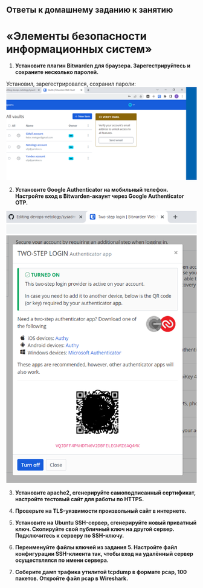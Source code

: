 ## Ответы к домашнему заданию к занятию
# «Элементы безопасности информационных систем»

1. **Установите плагин Bitwarden для браузера. Зарегестрируйтесь и сохраните несколько паролей.**

  Установил, зарегестрировался, сохранил пароли:
  ![image](Capture03.PNG)

2. **Установите Google Authenticator на мобильный телефон. Настройте вход в Bitwarden-акаунт через Google Authenticator OTP.**

  ![image](Capture04.PNG)

3. **Установите apache2, сгенерируйте самоподписанный сертификат, настройте тестовый сайт для работы по HTTPS.**

4. **Проверьте на TLS-уязвимости произвольный сайт в интернете.**

5. **Установите на Ubuntu SSH-сервер, сгенерируйте новый приватный ключ. Скопируйте свой публичный ключ на другой сервер. Подключитесь к серверу по SSH-ключу.**

6. **Переименуйте файлы ключей из задания 5. Настройте файл конфигурации SSH-клиента так, чтобы вход на удалённый сервер осуществлялся по имени сервера.**

7. **Соберите дамп трафика утилитой tcpdump в формате pcap, 100 пакетов. Откройте файл pcap в Wireshark.**

